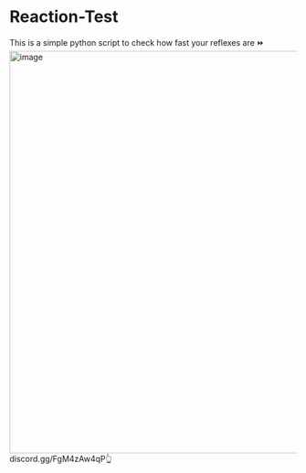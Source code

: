 # Reaction-Test
This is a simple python script to check how fast your reflexes are ⏩
<img width="705" alt="image" src="https://github.com/user-attachments/assets/bfc50b4f-0321-4e20-873d-2807167b890b" />
<br>
discord.gg/FgM4zAw4qP👆
